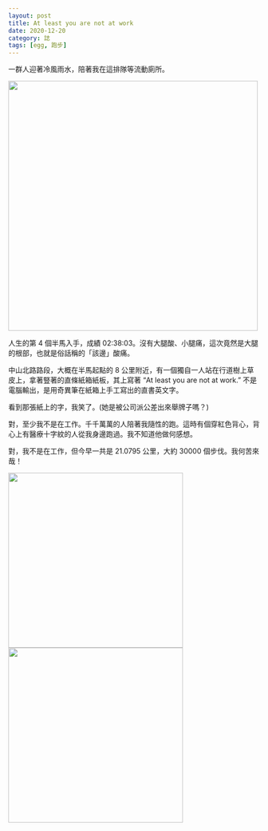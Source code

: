 ```yaml
---
layout: post
title: At least you are not at work
date: 2020-12-20
category: 誌
tags: [egg, 跑步]
---
```


一群人迎著冷風雨水，陪著我在這排隊等流動廁所。
 
<img src="/blog/assets/images/2020/fum1.jpg" style="height:500px"/>

人生的第 4 個半馬入手，成績 02:38:03。沒有大腿酸、小腿痛，這次竟然是大腿的根部，也就是俗話稱的「該邊」酸痛。

中山北路路段，大概在半馬起點的 8 公里附近，有一個獨自一人站在行道樹上草皮上，拿著豎著的直條紙箱紙板，其上寫著 “At least you are not at work.” 不是電腦輸出，是用奇異筆在紙箱上手工寫出的直書英文字。

看到那張紙上的字，我笑了。(她是被公司派公差出來舉牌子嗎？)

對，至少我不是在工作。千千萬萬的人陪著我隨性的跑。這時有個穿紅色背心，背心上有醫療十字紋的人從我身邊跑過。我不知道他做何感想。

對，我不是在工作，但今早一共是 21.0795 公里，大約 30000 個步伐。我何苦來哉！


<img src="/blog/assets/images/2020/fum2.jpg" style="height:350px; float:left"/>
<img src="/blog/assets/images/2020/fum3.jpg" style="height:350px; float:left"/>

